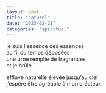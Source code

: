 ```yaml
---
layout: post
title: "naturel"
date: "2023-02-21"
categories: "spirituel"
---
```


je suis l'essence des essences  
au fil du temps déposées  
une urne remplie de fragrances  
et je brûle  

effluve naturelle élevée jusqu’au ciel  
j’espère être agréable à mon créateur  
